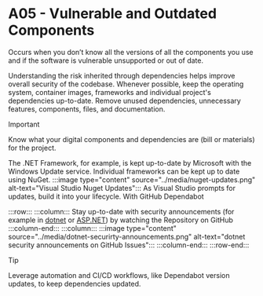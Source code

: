# A05 - Vulnerable and Outdated Components

Occurs when you don’t know all the versions of all the components you use and if the software is vulnerable unsupported or out of date.

Understanding the risk inherited through dependencies helps improve overall security of the codebase. Whenever possible, keep the operating system, container images, frameworks and individual project's dependencies up-to-date.
Remove unused dependencies, unnecessary features, components, files, and documentation.

> [!IMPORTANT]
> Know what your digital components and dependencies are (bill or materials) for the project.

The .NET Framework, for example, is kept up-to-date by Microsoft with the Windows Update service. Individual frameworks can be kept up to date using NuGet.
:::image type="content" source="../media/nuget-updates.png" alt-text="Visual Studio Nuget Updates":::
As Visual Studio prompts for updates, build it into your lifecycle.
With GitHub Dependabot

:::row:::
    :::column:::
        Stay up-to-date with security announcements (for example in [dotnet](https://github.com/dotnet/announcements/issues?q=is%3Aopen+is%3Aissue+label%3ASecurity) or [ASP.NET](https://github.com/aspnet/Announcements/issues?q=is%3Aopen+is%3Aissue+label%3ASecurity)) by watching the Repository on GitHub
    :::column-end:::
    :::column:::
        :::image type="content" source="../media/dotnet-securirty-announcements.png" alt-text="dotnet security announcements on GitHub Issues":::
    :::column-end:::
:::row-end:::

> [!TIP]
> Leverage automation and CI/CD workflows, like Dependabot version updates, to keep dependencies updated.
